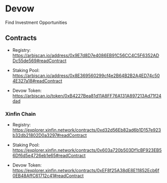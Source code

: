 # Devow

Find Investment Opportunities

## Contracts

- Registry: https://arbiscan.io/address/0x9E7d8D7e4086EB91C56CC4C5F6352ADDc55de569#readContract

- Staking Pool: https://arbiscan.io/address/0x8E369560299cf4e2B64B2B2A4ED74c504E327a18#readContract

- Devow Token: https://arbiscan.io/token/0xB4227Bea81d11A8FF76A131A897213Ad71f24dad

### Xinfin Chain

- Registry: https://explorer.xinfin.network/contracts/0xd32d56Eb82ad6b1D157e923b32db21802D0a3297#readContract

- Staking Pool: https://explorer.xinfin.network/contracts/0x603a720b503Df1cBF923EB56Df6d5e4726eb1e65#readContract

- Devow Token: https://explorer.xinfin.network/contracts/0xEF8f25A38dE8E11852Ecb6f0EB48AffC61712c41#readContract
